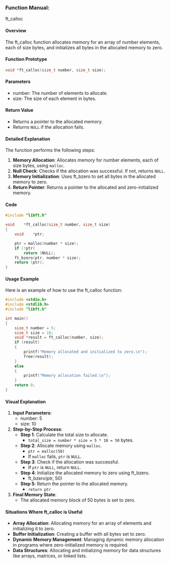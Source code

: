 ### Function Manual: 

ft_calloc

#### Overview
The ft_calloc function allocates memory for an array of number elements, each of size bytes, and initializes all bytes in the allocated memory to zero.

#### Function Prototype
```c
void *ft_calloc(size_t number, size_t size);
```

#### Parameters
- number: The number of elements to allocate.
- size: The size of each element in bytes.

#### Return Value
- Returns a pointer to the allocated memory.
- Returns `NULL` if the allocation fails.

#### Detailed Explanation
The function performs the following steps:
1. **Memory Allocation**: Allocates memory for number elements, each of size bytes, using `malloc`.
2. **Null Check**: Checks if the allocation was successful. If not, returns `NULL`.
3. **Memory Initialization**: Uses ft_bzero to set all bytes in the allocated memory to zero.
4. **Return Pointer**: Returns a pointer to the allocated and zero-initialized memory.

#### Code
```c
#include "libft.h"

void	*ft_calloc(size_t number, size_t size)
{
	void	*ptr;

	ptr = malloc(number * size);
	if (!ptr)
		return (NULL);
	ft_bzero(ptr, number * size);
	return (ptr);
}
```

#### Usage Example
Here is an example of how to use the ft_calloc function:
```c
#include <stdio.h>
#include <stdlib.h>
#include "libft.h"

int main()
{
	size_t number = 5;
	size_t size = 10;
	void *result = ft_calloc(number, size);
	if (result)
	{
		printf("Memory allocated and initialized to zero.\n");
		free(result);
	}
	else
	{
		printf("Memory allocation failed.\n");
	}
	return 0;
}
```

#### Visual Explanation
1. **Input Parameters**:
   - number: 5
   - size: 10
2. **Step-by-Step Process**:
   - **Step 1**: Calculate the total size to allocate.
     - `total_size = number * size = 5 * 10 = 50` bytes.
   - **Step 2**: Allocate memory using `malloc`.
     - `ptr = malloc(50)`
     - If `malloc` fails, `ptr` is `NULL`.
   - **Step 3**: Check if the allocation was successful.
     - If `ptr` is `NULL`, return `NULL`.
   - **Step 4**: Initialize the allocated memory to zero using ft_bzero.
     - ft_bzero(ptr, 50)
   - **Step 5**: Return the pointer to the allocated memory.
     - `return ptr`
3. **Final Memory State**:
   - The allocated memory block of 50 bytes is set to zero.

#### Situations Where ft_calloc is Useful
- **Array Allocation**: Allocating memory for an array of elements and initializing it to zero.
- **Buffer Initialization**: Creating a buffer with all bytes set to zero.
- **Dynamic Memory Management**: Managing dynamic memory allocation in programs where zero-initialized memory is required.
- **Data Structures**: Allocating and initializing memory for data structures like arrays, matrices, or linked lists.